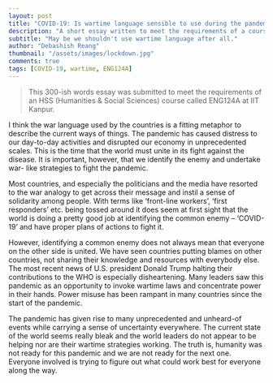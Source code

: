 ```yaml
---
layout: post
title: "COVID-19: Is wartime language sensible to use during the pandemic?"
description: "A short essay written to meet the requirements of a course."
subtitle: "May be we shouldn't use wartime language after all."
author: "Debashish Reang"
thumbnail: "/assets/images/lockdown.jpg"
comments: true
tags: [COVID-19, wartime, ENG124A]
---
```


> This 300-ish words essay was submitted to meet the requirements of an HSS (Humanities & Social Sciences) course called ENG124A at IIT Kanpur.

I think the war language used by the countries is a fitting metaphor to describe the current ways of things. The pandemic has caused distress to our day-to-day activities and disrupted our economy in unprecedented scales. This is the time that the world must unite in its fight against the disease. It is important, however, that we identify the enemy and undertake war- like strategies to fight the pandemic.

Most countries, and especially the politicians and the media have resorted to the war analogy to get across their message and instil a sense of solidarity among people. With terms like ‘front-line workers’, ‘first responders’ etc. being tossed around it does seem at first sight that the world is doing a pretty good job at identifying the common enemy – ‘COVID-19’ and have proper plans of actions to fight it.

However, identifying a common enemy does not always mean that everyone on the other side is united. We have seen countries putting blames on other countries, not sharing their knowledge and resources with everybody else. The most recent news of U.S. president Donald Trump halting their contributions to the WHO is especially disheartening. Many leaders saw this pandemic as an opportunity to invoke wartime laws and concentrate power in their hands. Power misuse has been rampant in many countries since the start of the pandemic.

The pandemic has given rise to many unprecedented and unheard-of events while carrying a sense of uncertainty everywhere. The current state of the world seems really bleak and the world leaders do not appear to be helping nor are their wartime strategies working. The truth is, humanity was not ready for this pandemic and we are not ready for the next one. Everyone involved is trying to figure out what could work best for everyone along the way.
